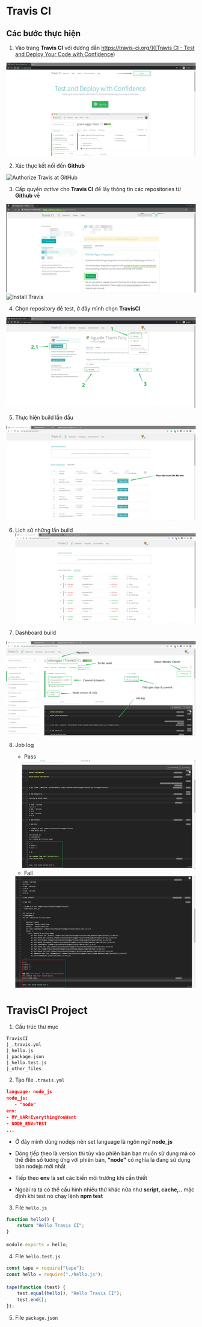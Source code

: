 # Travis CI

## Các bước thực hiện

1. Vào trang **Travis CI** với đường dẫn [https://travis-ci.org/]([Travis CI - Test and Deploy Your Code with Confidence](https://travis-ci.org/))

<img src="./images/2020-12-05-13-05-52-image.png" title="" alt="" data-align="center">

2. Xác thực kết nối đến **Github**

<img title="" src="https://user-images.githubusercontent.com/7784660/42060974-e6384036-7b28-11e8-9aa1-1535dabe0dee.jpg" alt="Authorize Travis at GitHub" data-align="center" width="707">

3. Cấp quyền _active_ cho **Travis CI** để lấy thông tin các repositories từ **Github** về

<img src="./images/2020-12-05-13-16-20-image.png" title="" alt="" data-align="center">

<img src="https://user-images.githubusercontent.com/7784660/42060973-e61fe702-7b28-11e8-8e40-f99e26281750.jpg" title="" alt="Install Travis" data-align="center">

4. Chọn repository để test, ở đây mình chọn **TravisCI**

<img src="./images/2020-12-05-13-21-59-image.png" title="" alt="" data-align="center">

5. Thực hiện build lần đầu

<img src="./images/2020-12-05-14-36-13-image.png" title="" alt="" data-align="center">

6. Lịch sử những lần build
   <img src="./images/2020-12-05-14-37-45-image.png" title="" alt="" data-align="center">

7. Dashboard build

<img src="./images/2020-12-05-14-55-16-image.png" title="" alt="" data-align="center">

8. Job log

    - Pass

    <img title="" src="./images/2020-12-05-14-56-41-image.png" alt="" data-align="center">

    - Fail

    <img src="./images/2020-12-05-14-57-59-image.png" title="" alt="" data-align="center">

# TravisCI Project

1. Cấu trúc thư mục

```
TravisCI
|_.travis.yml
|_hello.js
|_package.json
|_hello.test.js
|_other_files
```

2. Tạo file `.travis.yml`

```json
language: node_js
node_js:
   - "node"
env:
- MY_VAR=EverythingYouWant
- NODE_ENV=TEST
...
```

-   Ở đây mình dùng nodejs nên set language là ngôn ngữ **node_js**

-   Dòng tiếp theo là version thì tùy vào phiên bản bạn muốn sử dụng mà có thể điền số tương ứng với phiên bản, **"node"** có nghĩa là đang sử dụng bản nodejs mới nhất

-   Tiếp theo **env** là set các biến môi trường khi cần thiết

-   Ngoài ra ta có thể cấu hình nhiều thứ khác nữa như **script, cache,..** mặc định khi test nó chạy lệnh **npm test**

3. File `hello.js`

```javascript
function hello() {
	return "Hello Travis CI";
}

module.exports = hello;
```

4. File `hello.test.js`

```javascript
const tape = require("tape");
const hello = require("./hello.js");

tape(function (test) {
	test.equal(hello(), "Hello Travis CI");
	test.end();
});
```

5. File `package.json`

```javascript

```
